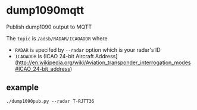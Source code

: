 dump1090mqtt
============

Publish dump1090 output to MQTT

The `topic` is `/adsb/RADAR/ICAOADDR` where 

* `RADAR` is specifed by `--radar` option which is your radar's ID
* `ICAOADDR` is (ICAO 24-bit Aircraft Address](http://en.wikipedia.org/wiki/Aviation_transponder_interrogation_modes#ICAO_24-bit_address)

example
---------

```
./dump1090pub.py --radar T-RJTT36
```

